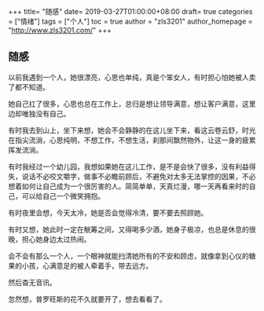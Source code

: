 +++
title= "随感"
date= 2019-03-27T01:00:00+08:00
draft= true
categories = ["情绪"]
tags = ["个人"]
toc = true
author = "zls3201"
author_homepage =  "http://www.zls3201.com/"
+++

## 随感

以前我遇到一个人，她很漂亮，心思也单纯，真是个笨女人，有时担心怕她被人卖了都不知道。

[^_^]:
   她自己扛了很多，心思也总在工作上，总归是想让领导满意，想让客户满意，这里边却唯独没有自己。

有时我去到山上，坐下来想，她会不会静静的在这儿坐下来，看这云卷云舒，时光在指尖流淌，心思纯明，不想工作，不想生活，刹那间飘然物外，让这一身的疲累挥发流淌。

有时我经过一个幼儿园，我想如果她在这儿工作，是不是会快了很多，没有利益得失，说话不必咬文嚼字，做事不必瞻前顾后，不避免对太多无法掌控的因果，不必想着如何让自己成为一个很厉害的人。简简单单，天真烂漫，哪一天再看来时的自己，可以给自己一个微笑拥抱。

有时夜里会想，今天太冷，她是否会觉得冷清，要不要去照顾她。
[^_^]:
   有时又想，她此时一定在觥筹之间，又得喝多少酒，她身子极凉，也总是休息的很晚，担心她身边太过热闹。

会不会有那么一个人，一个眼神就能扫清她所有的不安和顾虑，就像拿到心仪的糖果的小孩，心满意足的被人牵着手，带去远方。

然后杳无音讯。

忽然想，普罗旺斯的花不久就要开了，想去看看了。
